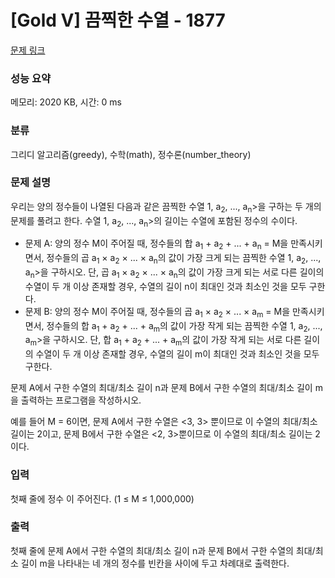 # [Gold V] 끔찍한 수열 - 1877 

[문제 링크](https://www.acmicpc.net/problem/1877) 

### 성능 요약

메모리: 2020 KB, 시간: 0 ms

### 분류

그리디 알고리즘(greedy), 수학(math), 정수론(number_theory)

### 문제 설명

<p>우리는 양의 정수들이 나열된 다음과 같은 끔찍한 수열 <a<sub>1</sub>, a<sub>2</sub>, ..., a<sub>n</sub>>을 구하는 두 개의 문제를 풀려고 한다. 수열 <a<sub>1</sub>, a<sub>2</sub>, ..., a<sub>n</sub>>의 길이는 수열에 포함된 정수의 수이다.</p>

<ul>
	<li>문제 A: 양의 정수 M이 주어질 때,  정수들의 합 a<sub>1</sub> + a<sub>2</sub> + ... + a<sub>n</sub> = M을 만족시키면서, 정수들의 곱 a<sub>1</sub> × a<sub>2</sub> × ... × a<sub>n</sub>의 값이 가장 크게 되는 끔찍한 수열 <a<sub>1</sub>, a<sub>2</sub>, ..., a<sub>n</sub>>을 구하시오. 단, 곱 a<sub>1</sub> × a<sub>2</sub> × ... × a<sub>n</sub>의 값이 가장 크게 되는 서로 다른 길이의 수열이 두 개 이상 존재할 경우, 수열의 길이 n이 최대인 것과 최소인 것을 모두 구한다.</li>
	<li>문제 B: 양의 정수 M이 주어질 때, 정수들의 곱 a<sub>1</sub> × a<sub>2</sub> × ... × a<sub>m</sub> = M을 만족시키면서, 정수들의 합 a<sub>1</sub> + a<sub>2</sub> + ... + a<sub>m</sub>의 값이 가장 작게 되는 끔찍한 수열  <a<sub>1</sub>, a<sub>2</sub>, ..., a<sub>m</sub>>을 구하시오. 단, 합 a<sub>1</sub> + a<sub>2</sub> + ... + a<sub>m</sub>의 값이 가장 작게 되는 서로 다른 길이의 수열이 두 개 이상 존재할 경우, 수열의 길이 m이 최대인 것과 최소인 것을 모두 구한다.</li>
</ul>

<p>문제 A에서 구한 수열의 최대/최소 길이 n과 문제 B에서 구한 수열의 최대/최소 길이 m을 출력하는 프로그램을 작성하시오.</p>

<p>예를 들어 M = 6이면, 문제 A에서 구한 수열은 <3, 3> 뿐이므로 이 수열의 최대/최소 길이는 2이고, 문제 B에서 구한 수열은 <2, 3>뿐이므로 이 수열의 최대/최소 길이는 2이다.</p>

### 입력 

 <p>첫째 줄에 정수 이 주어진다. (1 ≤ M ≤ 1,000,000)</p>

### 출력 

 <p>첫째 줄에 문제 A에서 구한 수열의 최대/최소 길이 n과 문제 B에서 구한 수열의 최대/최소 길이 m을 나타내는 네 개의 정수를 빈칸을 사이에 두고 차례대로 출력한다.</p>


